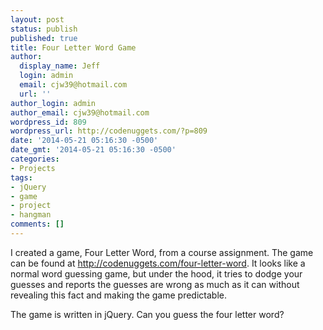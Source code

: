 ```yaml
---
layout: post
status: publish
published: true
title: Four Letter Word Game
author:
  display_name: Jeff
  login: admin
  email: cjw39@hotmail.com
  url: ''
author_login: admin
author_email: cjw39@hotmail.com
wordpress_id: 809
wordpress_url: http://codenuggets.com/?p=809
date: '2014-05-21 05:16:30 -0500'
date_gmt: '2014-05-21 05:16:30 -0500'
categories:
- Projects
tags:
- jQuery
- game
- project
- hangman
comments: []
---
```

I created a game, Four Letter Word, from a course assignment. The game can be found at <a href="http://codenuggets.com/four-letter-word" target="_blank">http://codenuggets.com/four-letter-word</a>. It looks like a normal word guessing game, but under the hood, it tries to dodge your guesses and reports the guesses are wrong as much as it can without revealing this fact and making the game predictable.

The game is written in jQuery. Can you guess the four letter word?

